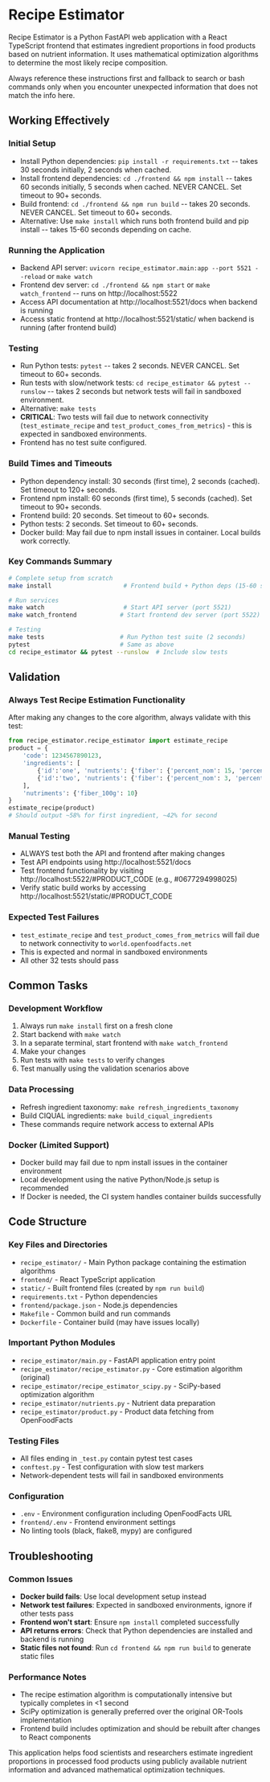 # Recipe Estimator

Recipe Estimator is a Python FastAPI web application with a React TypeScript frontend that estimates ingredient proportions in food products based on nutrient information. It uses mathematical optimization algorithms to determine the most likely recipe composition.

Always reference these instructions first and fallback to search or bash commands only when you encounter unexpected information that does not match the info here.

## Working Effectively

### Initial Setup
- Install Python dependencies: `pip install -r requirements.txt` -- takes 30 seconds initially, 2 seconds when cached.
- Install frontend dependencies: `cd ./frontend && npm install` -- takes 60 seconds initially, 5 seconds when cached. NEVER CANCEL. Set timeout to 90+ seconds.
- Build frontend: `cd ./frontend && npm run build` -- takes 20 seconds. NEVER CANCEL. Set timeout to 60+ seconds.
- Alternative: Use `make install` which runs both frontend build and pip install -- takes 15-60 seconds depending on cache.

### Running the Application
- Backend API server: `uvicorn recipe_estimator.main:app --port 5521 --reload` or `make watch`
- Frontend dev server: `cd ./frontend && npm start` or `make watch_frontend` -- runs on http://localhost:5522
- Access API documentation at http://localhost:5521/docs when backend is running
- Access static frontend at http://localhost:5521/static/ when backend is running (after frontend build)

### Testing
- Run Python tests: `pytest` -- takes 2 seconds. NEVER CANCEL. Set timeout to 60+ seconds.
- Run tests with slow/network tests: `cd recipe_estimator && pytest --runslow` -- takes 2 seconds but network tests will fail in sandboxed environment.
- Alternative: `make tests`
- **CRITICAL**: Two tests will fail due to network connectivity (`test_estimate_recipe` and `test_product_comes_from_metrics`) - this is expected in sandboxed environments.
- Frontend has no test suite configured.

### Build Times and Timeouts
- Python dependency install: 30 seconds (first time), 2 seconds (cached). Set timeout to 120+ seconds.
- Frontend npm install: 60 seconds (first time), 5 seconds (cached). Set timeout to 90+ seconds.  
- Frontend build: 20 seconds. Set timeout to 60+ seconds.
- Python tests: 2 seconds. Set timeout to 60+ seconds.
- Docker build: May fail due to npm install issues in container. Local builds work correctly.

### Key Commands Summary
```bash
# Complete setup from scratch
make install                    # Frontend build + Python deps (15-60 seconds)

# Run services  
make watch                      # Start API server (port 5521)
make watch_frontend            # Start frontend dev server (port 5522)

# Testing
make tests                     # Run Python test suite (2 seconds)
pytest                         # Same as above
cd recipe_estimator && pytest --runslow  # Include slow tests
```

## Validation

### Always Test Recipe Estimation Functionality
After making any changes to the core algorithm, always validate with this test:
```python
from recipe_estimator.recipe_estimator import estimate_recipe
product = {
    'code': 1234567890123,
    'ingredients': [
        {'id':'one', 'nutrients': {'fiber': {'percent_nom': 15, 'percent_min': 0, 'percent_max': 100}}},
        {'id':'two', 'nutrients': {'fiber': {'percent_nom': 3, 'percent_min': 0, 'percent_max': 100}}}
    ],
    'nutriments': {'fiber_100g': 10}
}
estimate_recipe(product)
# Should output ~58% for first ingredient, ~42% for second
```

### Manual Testing
- ALWAYS test both the API and frontend after making changes
- Test API endpoints using http://localhost:5521/docs 
- Test frontend functionality by visiting http://localhost:5522/#PRODUCT_CODE (e.g., #0677294998025)
- Verify static build works by accessing http://localhost:5521/static/#PRODUCT_CODE

### Expected Test Failures
- `test_estimate_recipe` and `test_product_comes_from_metrics` will fail due to network connectivity to `world.openfoodfacts.net`
- This is expected and normal in sandboxed environments
- All other 32 tests should pass

## Common Tasks

### Development Workflow
1. Always run `make install` first on a fresh clone
2. Start backend with `make watch`
3. In a separate terminal, start frontend with `make watch_frontend`  
4. Make your changes
5. Run tests with `make tests` to verify changes
6. Test manually using the validation scenarios above

### Data Processing
- Refresh ingredient taxonomy: `make refresh_ingredients_taxonomy`
- Build CIQUAL ingredients: `make build_ciqual_ingredients`
- These commands require network access to external APIs

### Docker (Limited Support)
- Docker build may fail due to npm install issues in the container environment
- Local development using the native Python/Node.js setup is recommended
- If Docker is needed, the CI system handles container builds successfully

## Code Structure

### Key Files and Directories
- `recipe_estimator/` - Main Python package containing the estimation algorithms
- `frontend/` - React TypeScript application
- `static/` - Built frontend files (created by `npm run build`)
- `requirements.txt` - Python dependencies
- `frontend/package.json` - Node.js dependencies
- `Makefile` - Common build and run commands
- `Dockerfile` - Container build (may have issues locally)

### Important Python Modules
- `recipe_estimator/main.py` - FastAPI application entry point
- `recipe_estimator/recipe_estimator.py` - Core estimation algorithm (original)
- `recipe_estimator/recipe_estimator_scipy.py` - SciPy-based optimization algorithm
- `recipe_estimator/nutrients.py` - Nutrient data preparation
- `recipe_estimator/product.py` - Product data fetching from OpenFoodFacts

### Testing Files
- All files ending in `_test.py` contain pytest test cases
- `conftest.py` - Test configuration with slow test markers
- Network-dependent tests will fail in sandboxed environments

### Configuration
- `.env` - Environment configuration including OpenFoodFacts URL
- `frontend/.env` - Frontend environment settings  
- No linting tools (black, flake8, mypy) are configured

## Troubleshooting

### Common Issues
- **Docker build fails**: Use local development setup instead
- **Network test failures**: Expected in sandboxed environments, ignore if other tests pass
- **Frontend won't start**: Ensure `npm install` completed successfully
- **API returns errors**: Check that Python dependencies are installed and backend is running
- **Static files not found**: Run `cd frontend && npm run build` to generate static files

### Performance Notes
- The recipe estimation algorithm is computationally intensive but typically completes in <1 second
- SciPy optimization is generally preferred over the original OR-Tools implementation
- Frontend build includes optimization and should be rebuilt after changes to React components

This application helps food scientists and researchers estimate ingredient proportions in processed food products using publicly available nutrient information and advanced mathematical optimization techniques.